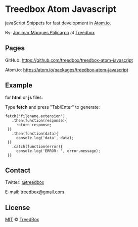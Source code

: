 # Treedbox Atom Javascript
javaScript Snippets for fast development in [Atom.io](https://atom.io/).

By: [Jonimar Marques Policarpo](http://treedbox.com) at [Treedbox](http://treedbox.com)

## Pages
GitHub:  https://github.com/treedbox/treedbox-atom-javascript

Atom.io: https://atom.io/packages/treedbox-atom-javascript

## Example
for **html** or **js** files:

Type **fetch** and press "Tab/Enter" to generate:
```
fetch('filename.extension')
   .then(function(response){
     return response;
 })
   .then(function(data){
     console.log('data', data);
 })
   .catch(function(error){
     console.log('ERROR: ', error.message);
 })
 ```
## Contact
Twitter: [@treedbox](http://twitter.com/treedbox)

E-mail: [treedbox@gmail.com](mailto:treedbox@gmail.com)

## License
[MIT](LICENSE.md) © [TreedBox](https://github.com/treedbox)
